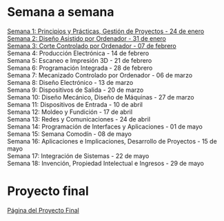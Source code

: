 # Semana a semana
[Semana 1: Principios y Prácticas, Gestión de Proyectos - 24 de enero](w01.md)  
[Semana 2: Diseño Asistido por Ordenador - 31 de enero](w02.md)   
[Semana 3: Corte Controlado por Ordenador - 07 de febrero](w03.md)    
Semana 4: Producción Electrónica - 14 de febrero    
Semana 5: Escaneo e Impresión 3D - 21 de febrero    
Semana 6: Programación Integrada - 28 de febrero    
Semana 7: Mecanizado Controlado por Ordenador - 06 de marzo    
Semana 8: Diseño Electrónico - 13 de marzo    
Semana 9: Dispositivos de Salida - 20 de marzo    
Semana 10: Diseño Mecánico, Diseño de Máquinas - 27 de marzo    
Semana 11: Dispositivos de Entrada - 10 de abril    
Semana 12: Moldeo y Fundición - 17 de abril    
Semana 13: Redes y Comunicaciones - 24 de abril    
Semana 14: Programación de Interfaces y Aplicaciones - 01 de mayo    
Semana 15: Semana Comodín - 08 de mayo    
Semana 16: Aplicaciones e Implicaciones, Desarrollo de Proyectos - 15 de mayo    
Semana 17: Integración de Sistemas - 22 de mayo    
Semana 18: Invención, Propiedad Intelectual e Ingresos - 29 de mayo  

# Proyecto final
[Página del Proyecto Final](final.md)

